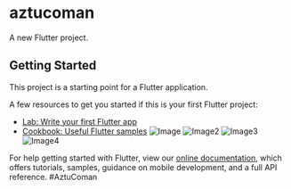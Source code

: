 # aztucoman

A new Flutter project.

## Getting Started

This project is a starting point for a Flutter application.

A few resources to get you started if this is your first Flutter project:

- [Lab: Write your first Flutter app](https://flutter.dev/docs/get-started/codelab)
- [Cookbook: Useful Flutter samples](https://flutter.dev/docs/cookbook)
![Image](https://github.com/aztucoman-az/AztuComan/blob/master/ScreenShots/Screenshot%20(1).png)
![Image2](https://github.com/aztucoman-az/AztuComan/blob/master/ScreenShots/Screenshot%20(2).png)
![Image3](https://github.com/aztucoman-az/AztuComan/blob/master/ScreenShots/Screenshot%20(3).png)
![Image4](https://github.com/aztucoman-az/AztuComan/blob/master/ScreenShots/Screenshot%20(4).png)


For help getting started with Flutter, view our
[online documentation](https://flutter.dev/docs), which offers tutorials,
samples, guidance on mobile development, and a full API reference.
#AztuComan
